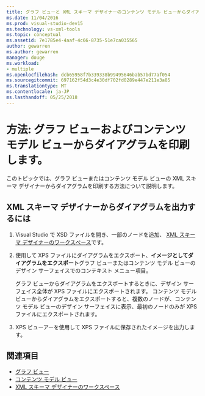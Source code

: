 ```yaml
---
title: グラフ ビューと XML スキーマ デザイナーのコンテンツ モデル ビューからダイアグラムを印刷
ms.date: 11/04/2016
ms.prod: visual-studio-dev15
ms.technology: vs-xml-tools
ms.topic: conceptual
ms.assetid: 7e1785e4-4aaf-4c66-8735-51e7ca035565
author: gewarren
ms.author: gewarren
manager: douge
ms.workload:
- multiple
ms.openlocfilehash: dcb65958f7b339338b99495646bab57bd77af054
ms.sourcegitcommit: 697162f54d3c4e30df702fd0289e447e211e3a85
ms.translationtype: MT
ms.contentlocale: ja-JP
ms.lasthandoff: 05/25/2018
---
```

# <a name="how-to-print-diagrams-from-the-graph-view-and-the-content-model-view"></a>方法: グラフ ビューおよびコンテンツ モデル ビューからダイアグラムを印刷します。

このトピックでは、グラフ ビューまたはコンテンツ モデル ビューの XML スキーマ デザイナーからダイアグラムを印刷する方法について説明します。

## <a name="to-print-diagrams-from-the-xml-schema-designer"></a>XML スキーマ デザイナーからダイアグラムを出力するには

1.  Visual Studio で XSD ファイルを開き、一部のノードを追加、 [XML スキーマ デザイナーのワークスぺース](../xml-tools/xml-schema-designer-workspace.md)です。

2.  使用して XPS ファイルにダイアグラムをエクスポート、**イメージとしてダイアグラムをエクスポート**グラフ ビューまたはコンテンツ モデル ビューのデザイン サーフェイスでのコンテキスト メニュー項目。

     グラフ ビューからダイアグラムをエクスポートするときに、デザイン サーフェイス全体が XPS ファイルにエクスポートされます。 コンテンツ モデル ビューからダイアグラムをエクスポートすると、複数のノードが、コンテンツ モデル ビューのデザイン サーフェイスに表示、最初のノードのみが XPS ファイルにエクスポートされます。

3.  XPS ビューアーを使用して XPS ファイルに保存されたイメージを出力します。

## <a name="see-also"></a>関連項目

- [グラフ ビュー](../xml-tools/graph-view.md)
- [コンテンツ モデル ビュー](../xml-tools/content-model-view.md)
- [XML スキーマ デザイナーのワークスペース](../xml-tools/xml-schema-designer-workspace.md)